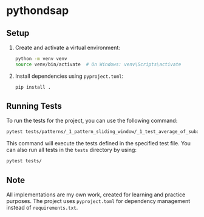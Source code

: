 # pythondsap

## Setup

1. Create and activate a virtual environment:
   ```bash
   python -m venv venv
   source venv/bin/activate  # On Windows: venv\Scripts\activate
   ```

2. Install dependencies using `pyproject.toml`:
   ```bash
   pip install .
   ```

## Running Tests

To run the tests for the project, you can use the following command:

```bash
pytest tests/patterns/_1_pattern_sliding_window/_1_test_average_of_subarray_of_size_k.py
```

This command will execute the tests defined in the specified test file. You can also run all tests in the `tests` directory by using:

```bash
pytest tests/
```

## Note

All implementations are my own work, created for learning and practice purposes. The project uses `pyproject.toml` for dependency management instead of `requirements.txt`.

